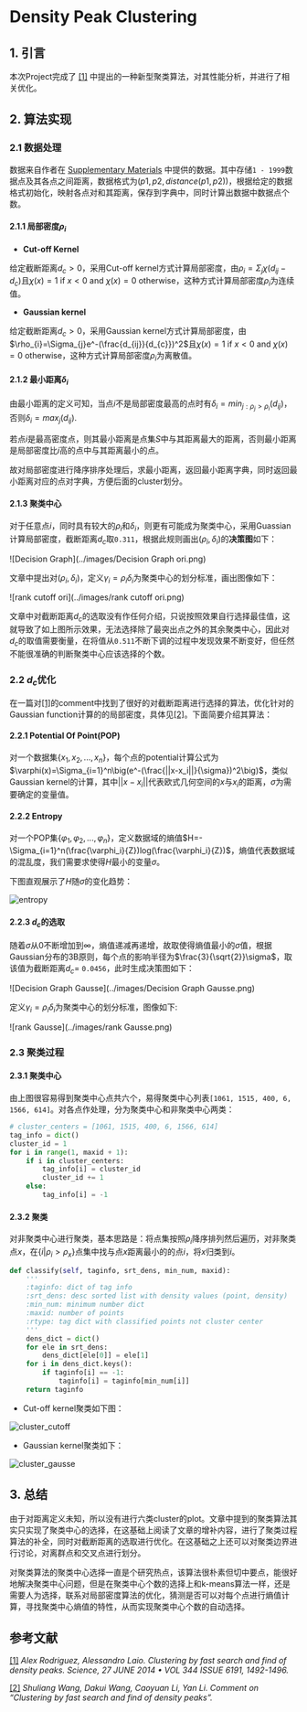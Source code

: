 # Density Peak Clustering

## 1. 引言

本次Project完成了 [[1]](https://people.sissa.it/~laio/Research/Res_clustering.php) 中提出的一种新型聚类算法，对其性能分析，并进行了相关优化。

## 2. 算法实现

### 2.1 数据处理

数据来自作者在 [Supplementary Materials](http://www.sciencemag.org/content/344/6191/1492/suppl/DC1) 中提供的数据。其中存储`1 - 1999`数据点及其各点之间距离，数据格式为$(p1, p2, distance(p1, p2))$，根据给定的数据格式初始化，映射各点对和其距离，保存到字典中，同时计算出数据中数据点个数。

#### 2.1.1 局部密度$\rho_i$

- **Cut-off Kernel**

给定截断距离$d_{c} > 0$，采用Cut-off kernel方式计算局部密度，由$\rho_{i}=\Sigma_{j}\chi(d_{ij}-d_{c})$且$\chi(x) = 1\text{ if } x<0\text{ and }\chi(x)=0\text{ otherwise}$，这种方式计算局部密度$\rho_i$为连续值。

- **Gaussian kernel**

给定截断距离$d_{c} > 0$，采用Gaussian kernel方式计算局部密度，由$\rho_{i}=\Sigma_{j}e^-(\frac{d_{ij}}{d_{c}})^2$且$\chi(x) = 1\text{ if } x<0\text{ and }\chi(x)=0\text{ otherwise}$，这种方式计算局部密度$\rho_i$为离散值。

#### 2.1.2 最小距离$\delta_i$

由最小距离的定义可知，当点$i$不是局部密度最高的点时有$\delta_i=min_{j:\rho_j>\rho_i}(d_{ij})$，否则$\delta_i=max_j(d_{ij})$.

若点$i$是最高密度点，则其最小距离是点集$S$中与其距离最大的距离，否则最小距离是局部密度比$i$高的点中与其距离最小的点。

故对局部密度进行降序排序处理后，求最小距离，返回最小距离字典，同时返回最小距离对应的点对字典，方便后面的cluster划分。

#### 2.1.3 聚类中心

对于任意点$i$，同时具有较大的$\rho_i$和$\delta_i$，则更有可能成为聚类中心，采用Guassian计算局部密度，截断距离$d_c$取`0.311`，根据此规则画出$(\rho_i,\delta_i)$的**决策图**如下：

![Decision Graph](../images/Decision Graph ori.png)

文章中提出对$(\rho_i,\delta_i)$，定义$\gamma_i=\rho_i\delta_i$为聚类中心的划分标准，画出图像如下：

![rank cutoff ori](../images/rank cutoff ori.png)

文章中对截断距离$d_c$的选取没有作任何介绍，只说按照效果自行选择最佳值，这就导致了如上图所示效果，无法选择除了最突出点之外的其余聚类中心，因此对$d_c$的取值需要衡量，在将值从`0.511`不断下调的过程中发现效果不断变好，但任然不能很准确的判断聚类中心应该选择的个数。

### 2.2 $d_c$优化

在一篇对[\[1\]](../references/DPC.pdf)的comment中找到了很好的对截断距离进行选择的算法，优化针对的Gaussian function计算的的局部密度，具体见[\[2\]](../references/d_c.pdf)。下面简要介绍其算法：

#### 2.2.1 Potential Of Point(POP)

对一个数据集$\{x_1,x_2,...,x_n\}$，每个点的potential计算公式为$\varphi(x)=\Sigma_{i=1}^n\big(e^-(\frac{||x-x_i||}{\sigma})^2\big)$，类似Gaussian kernel的计算，其中$||x-x_i||$代表欧式几何空间的$x$与$x_i$的距离，$\sigma$为需要确定的变量值。

#### 2.2.2 Entropy

对一个POP集$\{\varphi_1,\varphi_2,...,\varphi_n\}$，定义数据域的熵值$H=-\Sigma_{i=1}^n(\frac{\varphi_i}{Z})log(\frac{\varphi_i}{Z})$，熵值代表数据域的混乱度，我们需要求使得$H$最小的变量$\sigma$。

下图直观展示了$H$随$\sigma$的变化趋势：

![entropy](../images/entropy.png)

#### 2.2.3 $d_c$的选取

随着$\sigma$从0不断增加到$\infty$，熵值递减再递增，故取使得熵值最小的$\sigma$值，根据Gaussian分布的3B原则，每个点的影响半径为$\frac{3}{\sqrt{2}}\sigma$，取该值为截断距离$d_c=$  `0.0456`，此时生成决策图如下：

![Decision Graph Gausse](../images/Decision Graph Gausse.png)

定义$\gamma_i=\rho_i\delta_i$为聚类中心的划分标准，图像如下:

![rank Gausse](../images/rank Gausse.png)

### 2.3 聚类过程

#### 2.3.1 聚类中心

由上图很容易得到聚类中心点共六个，易得聚类中心列表`[1061, 1515, 400, 6, 1566, 614]`。对各点作处理，分为聚类中心和非聚类中心两类：

```python
# cluster_centers = [1061, 1515, 400, 6, 1566, 614]
tag_info = dict()
cluster_id = 1
for i in range(1, maxid + 1):
    if i in cluster_centers:
        tag_info[i] = cluster_id
        cluster_id += 1
    else:
        tag_info[i] = -1
```

#### 2.3.2 聚类

对非聚类中心进行聚类，基本思路是：将点集按照$\rho_i$降序排列然后遍历，对非聚类点$x$，在$\{i|\rho_i>\rho_x\}$点集中找与点$x$距离最小的的点$i$，将$x$归类到$i$。

```python
def classify(self, taginfo, srt_dens, min_num, maxid):
    '''
    :taginfo: dict of tag info
    :srt_dens: desc sorted list with density values (point, density)
    :min_num: minimum number dict
    :maxid: number of points
    :rtype: tag dict with classified points not cluster center
    '''
    dens_dict = dict()
    for ele in srt_dens:
        dens_dict[ele[0]] = ele[1]
    for i in dens_dict.keys():
        if taginfo[i] == -1:
            taginfo[i] = taginfo[min_num[i]]
    return taginfo
```

- Cut-off kernel聚类如下图：

![cluster_cutoff](../images/cluster_cutoff.png)

- Gaussian kernel聚类如下：

![cluster_gausse](../images/cluster_gausse.png)

## 3. 总结

由于对距离定义未知，所以没有进行六类cluster的plot。文章中提到的聚类算法其实只实现了聚类中心的选择，在这基础上阅读了文章的增补内容，进行了聚类过程算法的补全，同时对截断距离的选取进行优化。在这基础之上还可以对聚类边界进行讨论，对离群点和交叉点进行划分。

对聚类算法的聚类中心选择一直是个研究热点，该算法很朴素但切中要点，能很好地解决聚类中心问题，但是在聚类中心个数的选择上和k-means算法一样，还是需要人为选择，联系对局部密度算法的优化，猜测是否可以对每个点进行熵值计算，寻找聚类中心熵值的特性，从而实现聚类中心个数的自动选择。 

## 参考文献

[[1]](../references/DPC.pdf) *Alex Rodriguez, Alessandro Laio. Clustering by fast search and find of density peaks. Science, 27 JUNE 2014 • VOL 344 ISSUE 6191, 1492-1496.*

[[2]](../references/d_c.pdf) *Shuliang Wang, Dakui Wang, Caoyuan Li, Yan Li. Comment on “Clustering by fast search and find of density peaks”.*

